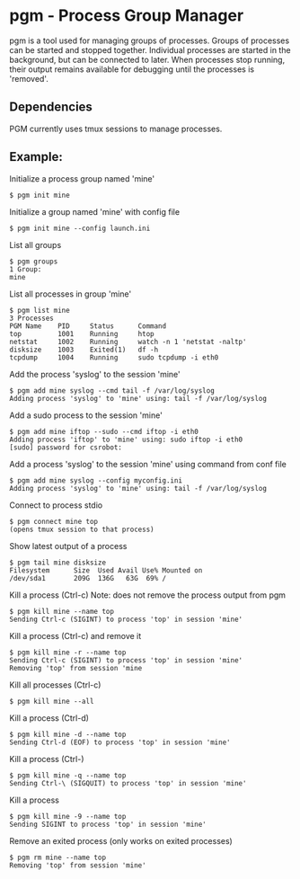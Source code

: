 # pgm - Process Group Manager
pgm is a tool used for managing groups of processes. 
Groups of processes can be started and stopped together.
Individual processes are started in the background, but can be connected to later.
When processes stop running, their output remains available for debugging until the
processes is 'removed'.

## Dependencies
PGM currently uses tmux sessions to manage processes.

## Example:

Initialize a process group named 'mine'

	$ pgm init mine
	
Initialize a group named 'mine' with config file

	$ pgm init mine --config launch.ini

List all groups

	$ pgm groups
	1 Group:
	mine

List all processes in group 'mine'

	$ pgm list mine
	3 Processes
	PGM Name	PID     Status	    Command
	top		    1001    Running		htop
	netstat		1002    Running	    watch -n 1 'netstat -naltp'
	disksize	1003    Exited(1)	df -h
	tcpdump		1004    Running	 	sudo tcpdump -i eth0

Add the process 'syslog' to the session 'mine'

	$ pgm add mine syslog --cmd tail -f /var/log/syslog
	Adding process 'syslog' to 'mine' using: tail -f /var/log/syslog	

Add a sudo process to the session 'mine'

	$ pgm add mine iftop --sudo --cmd iftop -i eth0
	Adding process 'iftop' to 'mine' using: sudo iftop -i eth0
	[sudo] password for csrobot: 

Add a process 'syslog' to the session 'mine' using command from conf file

    $ pgm add mine syslog --config myconfig.ini
	Adding process 'syslog' to 'mine' using: tail -f /var/log/syslog	

Connect to process stdio

	$ pgm connect mine top
	(opens tmux session to that process)

Show latest output of a process

	$ pgm tail mine disksize
	Filesystem      Size  Used Avail Use% Mounted on
	/dev/sda1       209G  136G   63G  69% /

Kill a process (Ctrl-c) Note: does not remove the process output from pgm

	$ pgm kill mine --name top
	Sending Ctrl-c (SIGINT) to process 'top' in session 'mine'

Kill a process (Ctrl-c) and remove it

	$ pgm kill mine -r --name top
	Sending Ctrl-c (SIGINT) to process 'top' in session 'mine'
	Removing 'top' from session 'mine

Kill all processes (Ctrl-c)

    $ pgm kill mine --all

Kill a process (Ctrl-d)

	$ pgm kill mine -d --name top
	Sending Ctrl-d (EOF) to process 'top' in session 'mine'

Kill a process (Ctrl-\)

	$ pgm kill mine -q --name top
	Sending Ctrl-\ (SIGQUIT) to process 'top' in session 'mine'

Kill a process

	$ pgm kill mine -9 --name top
	Sending SIGINT to process 'top' in session 'mine'

Remove an exited process (only works on exited processes)

	$ pgm rm mine --name top
	Removing 'top' from session 'mine'

